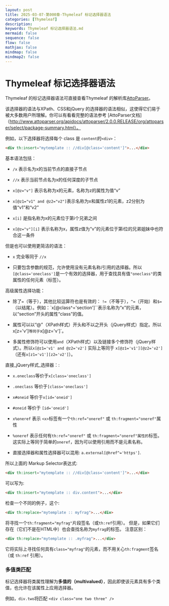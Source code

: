 ```yaml
---
layout: post
title: 2025-03-07-第000章-Thymeleaf 标记选择器语法
categories: [Thymeleaf]
description: 
keywords: Thymeleaf 标记选择器语法.md
mermaid: false
sequence: false
flow: false
mathjax: false
mindmap: false
mindmap2: false
---
```

# Thymeleaf 标记选择器语法

Thymeleaf 的标记选择器语法可直接查看Thymeleaf 的解析库[AttoParser](http://attoparser.org)。

该选择器的语法与XPath、CSS和jQuery 的选择器的语法相似，这使得它们易于被大多数用户所理解。你可以有看看完整的语法参考
[AttoParser文档]（http://www.attoparser.org/apidocs/attoparser/2.0.0.RELEASE/org/attoparser/select/package-summary.html）。

例如，以下选择器将选择每个  class 是 `content`的`<div>`：



```html
<div th:insert="mytemplate :: //div[@class='content']">...</div>
```

基本语法包括：

 * `/x` 表示名为x的当前节点的直接子节点

 * `//x` 表示当前节点名为x的任何深度的子节点

 * `x[@z="v"]` 表示名称为x的元素，名称为z的属性为值“v”

 * `x[@z1="v1" and @z2="v2"]`表示名称为x和属性z1的元素，z2分别为值“v1”和“v2”

 * `x[i]` 是指名称为x的元素位于第i个兄弟之间

 * `x[@z="v"][i]` 表示名称为x，属性z值为“v”的元素位于第i位的兄弟姐妹中也符合这一条件


但是也可以使用更简洁的语法：

 * `x` 完全等同于 `//x` 

 * 只要包含参数的规范，允许使用没有元素名称/引用的选择器。所以`[@class='oneclass']`是一个有效的选择器，用于查找具有值`"oneclass"`的类属性的任何元素（标签）。

高级属性选择功能：

 * 除了`=`（等于），其他比较运算符也是有效的： `!=`（不等于），`^=`（开始）和`$=` （以结尾）。例如：`x[@class^='section']``表示名称为“x”的元素，以“section”开头的属性“class”的值。

 * 属性可以以“@”（XPath样式）开头和不以之开头（jQuery样式）指定。所以x[z='v']` 等同于 `x[@z='v']`。

 * 多属性修饰符可以使用`and`（XPath样式）以及链接多个修饰符（jQuery样式）。所以`x[@z1='v1' and @z2='v2']` 实际上等同于 `x[@z1='v1'][@z2='v2']` （还有`x[z1='v1'][z2='v2']`）。

直接_jQuery样式_选择器：:

 * `x.oneclass`等价于`x[class='oneclass']`

 * `.oneclass` 等价于`[class='oneclass']`

 * `x#oneid` 等价于`x[id='oneid']`

 * `#oneid` 等价于 `[id='oneid']`

 * `x%oneref` 表示 `<x>`标签有一个`th:ref="oneref"` 或 `th:fragment="oneref"`属性

 * `%oneref` 表示任何有`th:ref="oneref"` 或 `th:fragment="oneref"属性的`标签。这实际上等同于简单的`oneref`，因为可以使用引用而不是元素名称。

 * 直接选择器和属性选择器可以混用: `a.external[@href^='https']`.

所以上面的 Markup Selector表达式:

```html
<div th:insert="mytemplate :: //div[@class='content']">...</div>
```

可以写为:

```html
<div th:insert="mytemplate :: div.content">...</div>
```

检查一个不同的例子，这个:

```html
<div th:replace="mytemplate :: myfrag">...</div>
```
将寻找一个`th:fragment="myfrag"`片段签名（或`th:ref`引用）。 但是，如果它们存在（它们不是在HTML中）也会查找名称为`myfrag`的标签。 注意区别：

```html
<div th:replace="mytemplate :: .myfrag">...</div>
```

它将实际上寻找任何具有`class="myfrag"`的元素，而不用关心`th:fragment`签名（或 `th:ref` 引用）。



### 多值类匹配

标记选择器将类属性理解为**多值的（multivalued）**，因此即使该元素具有多个类值，也允许在该属性上应用选择器。

例如，`div.two`将匹配 `<div class="one two three" />`
